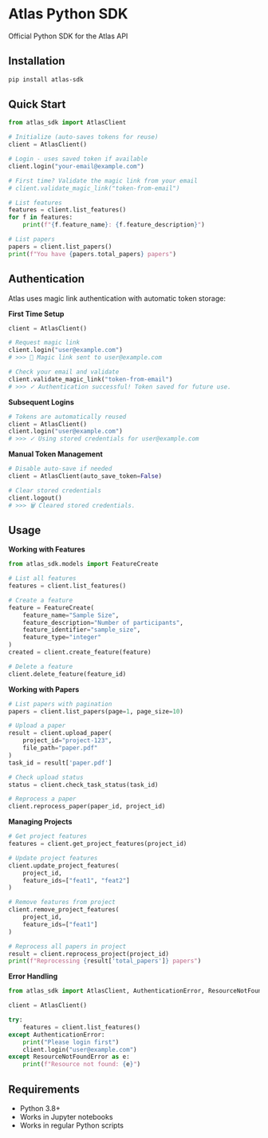 # Atlas Python SDK

Official Python SDK for the Atlas API

## Installation

```bash
pip install atlas-sdk
```

## Quick Start

```python
from atlas_sdk import AtlasClient

# Initialize (auto-saves tokens for reuse)
client = AtlasClient()

# Login - uses saved token if available
client.login("your-email@example.com")

# First time? Validate the magic link from your email
# client.validate_magic_link("token-from-email")

# List features
features = client.list_features()
for f in features:
    print(f"{f.feature_name}: {f.feature_description}")

# List papers
papers = client.list_papers()
print(f"You have {papers.total_papers} papers")

```

## Authentication

Atlas uses magic link authentication with automatic token storage:

**First Time Setup**

```python
client = AtlasClient()

# Request magic link
client.login("user@example.com")
# >>> 📧 Magic link sent to user@example.com

# Check your email and validate
client.validate_magic_link("token-from-email")
# >>> ✓ Authentication successful! Token saved for future use.
```

**Subsequent Logins**

```python
# Tokens are automatically reused
client = AtlasClient()
client.login("user@example.com")
# >>> ✓ Using stored credentials for user@example.com
```

**Manual Token Management**

```python
# Disable auto-save if needed
client = AtlasClient(auto_save_token=False)

# Clear stored credentials
client.logout()
# >>> 🗑️ Cleared stored credentials.
```

## Usage

**Working with Features**

```python
from atlas_sdk.models import FeatureCreate

# List all features
features = client.list_features()

# Create a feature
feature = FeatureCreate(
    feature_name="Sample Size",
    feature_description="Number of participants",
    feature_identifier="sample_size",
    feature_type="integer"
)
created = client.create_feature(feature)

# Delete a feature
client.delete_feature(feature_id)
```

**Working with Papers**

```python
# List papers with pagination
papers = client.list_papers(page=1, page_size=10)

# Upload a paper
result = client.upload_paper(
    project_id="project-123",
    file_path="paper.pdf"
)
task_id = result['paper.pdf']

# Check upload status
status = client.check_task_status(task_id)

# Reprocess a paper
client.reprocess_paper(paper_id, project_id)
```

**Managing Projects**

```python
# Get project features
features = client.get_project_features(project_id)

# Update project features
client.update_project_features(
    project_id,
    feature_ids=["feat1", "feat2"]
)

# Remove features from project
client.remove_project_features(
    project_id,
    feature_ids=["feat1"]
)

# Reprocess all papers in project
result = client.reprocess_project(project_id)
print(f"Reprocessing {result['total_papers']} papers")
```

**Error Handling**

```python
from atlas_sdk import AtlasClient, AuthenticationError, ResourceNotFoundError

client = AtlasClient()

try:
    features = client.list_features()
except AuthenticationError:
    print("Please login first")
    client.login("user@example.com")
except ResourceNotFoundError as e:
    print(f"Resource not found: {e}")
```

## Requirements

- Python 3.8+
- Works in Jupyter notebooks
- Works in regular Python scripts

